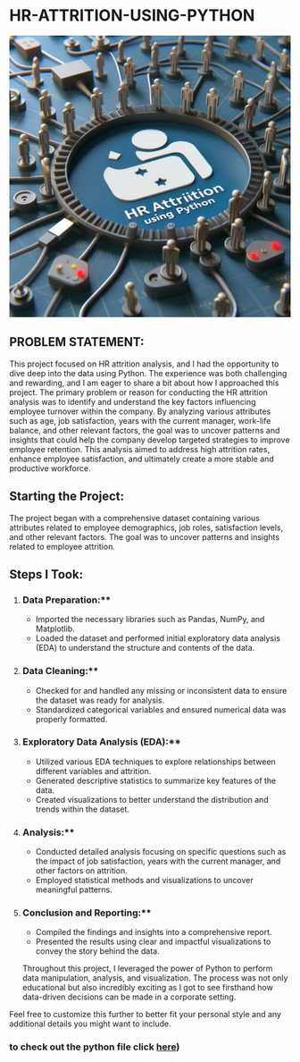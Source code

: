 # HR-ATTRITION-USING-PYTHON
![](HR1.jpg)

 ## PROBLEM STATEMENT:
 This project focused on HR attrition analysis, and I had the opportunity to dive deep into the data using Python. The experience was both challenging and rewarding, and I am eager to share a bit about how I approached this project.
 The primary problem or reason for conducting the HR attrition analysis was to identify and understand the key factors influencing employee turnover within the company. By analyzing various attributes such as age, job satisfaction, years with the current manager, work-life balance, and other relevant factors, the goal was to uncover patterns and insights that could help the company develop targeted strategies to improve employee retention. This analysis aimed to address high attrition rates, enhance employee satisfaction, and ultimately create a more stable and productive workforce.

## Starting the Project:

The project began with a comprehensive dataset containing various attributes related to employee demographics, job roles, satisfaction levels, and other relevant factors. The goal was to uncover patterns and insights related to employee attrition.

## Steps I Took:

1. ### Data Preparation:**
   - Imported the necessary libraries such as Pandas, NumPy, and Matplotlib.
   - Loaded the dataset and performed initial exploratory data analysis (EDA) to understand the structure and contents of the data.

2. ### Data Cleaning:**
   - Checked for and handled any missing or inconsistent data to ensure the dataset was ready for analysis.
   - Standardized categorical variables and ensured numerical data was properly formatted.

3. ### Exploratory Data Analysis (EDA):**
   - Utilized various EDA techniques to explore relationships between different variables and attrition.
   - Generated descriptive statistics to summarize key features of the data.
   - Created visualizations to better understand the distribution and trends within the dataset.

4. ### Analysis:**
   - Conducted detailed analysis focusing on specific questions such as the impact of job satisfaction, years with the current manager, and other factors on attrition.
   - Employed statistical methods and visualizations to uncover meaningful patterns.

5. ### Conclusion and Reporting:**
   - Compiled the findings and insights into a comprehensive report.
   - Presented the results using clear and impactful visualizations to convey the story behind the data.
  
   Throughout this project, I leveraged the power of Python to perform data manipulation, analysis, and visualization. The process was not only educational but also incredibly exciting as I got to see firsthand how data-driven decisions can be made in a corporate setting.

Feel free to customize this further to better fit your personal style and any additional details you might want to include.
  
   ### to check out the python file click  [here](http://localhost:8888/notebooks/HR%20ATTRITION%20ANALYSIS.ipynb))


